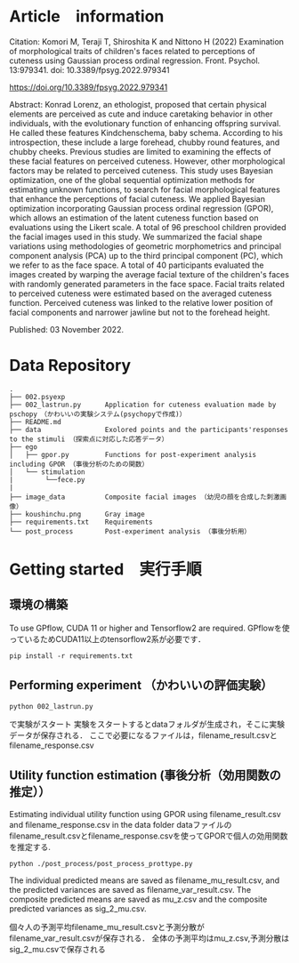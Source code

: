 # Article　information
Citation: Komori M, Teraji T, Shiroshita K and Nittono H (2022) Examination of morphological traits of children's faces related to perceptions of cuteness using Gaussian process ordinal regression. Front. Psychol. 13:979341. doi: 10.3389/fpsyg.2022.979341

https://doi.org/10.3389/fpsyg.2022.979341

Abstract: Konrad Lorenz, an ethologist, proposed that certain physical elements are perceived as cute and induce caretaking behavior in other individuals, with the evolutionary function of enhancing offspring survival. He called these features Kindchenschema, baby schema. According to his introspection, these include a large forehead, chubby round features, and chubby cheeks. Previous studies are limited to examining the effects of these facial features on perceived cuteness. However, other morphological factors may be related to perceived cuteness. This study uses Bayesian optimization, one of the global sequential optimization methods for estimating unknown functions, to search for facial morphological features that enhance the perceptions of facial cuteness. We applied Bayesian optimization incorporating Gaussian process ordinal regression (GPOR), which allows an estimation of the latent cuteness function based on evaluations using the Likert scale. A total of 96 preschool children provided the facial images used in this study. We summarized the facial shape variations using methodologies of geometric morphometrics and principal component analysis (PCA) up to the third principal component (PC), which we refer to as the face space. A total of 40 participants evaluated the images created by warping the average facial texture of the children's faces with randomly generated parameters in the face space. Facial traits related to perceived cuteness were estimated based on the averaged cuteness function. Perceived cuteness was linked to the relative lower position of facial components and narrower jawline but not to the forehead height.

Published: 03 November 2022.

# Data Repository
```
.
├── 002.psyexp
├── 002_lastrun.py      Application for cuteness evaluation made by pschopy　（かわいいの実験システム(psychopyで作成)）
├── README.md
├── data                Exolored points and the participants'responses to the stimuli （探索点に対応した応答データ）
├── ego
│   ├── gpor.py         Functions for post-experiment analysis including GPOR （事後分析のための関数）
│   └── stimulation
|        └──fece.py     
|
├── image_data          Composite facial images （幼児の顔を合成した刺激画像）
├── koushinchu.png      Gray image
├── requirements.txt    Requirements 
└── post_process        Post-experiment analysis （事後分析用）
```
# Getting started　実行手順
## 環境の構築
To use GPflow, CUDA 11 or higher and Tensorflow2 are required.
GPflowを使っているためCUDA11以上のtensorflow2系が必要です．
```
pip install -r requirements.txt
```

## Performing experiment （かわいいの評価実験）
```
python 002_lastrun.py 
```
で実験がスタート
実験をスタートするとdataフォルダが生成され，そこに実験データが保存される．
ここで必要になるファイルは，filename_result.csvとfilename_response.csv

## Utility function estimation (事後分析（効用関数の推定））
Estimating individual utility function using  GPOR using filename_result.csv and filename_response.csv in the data folder
dataファイルのfilename_result.csvとfilename_response.csvを使ってGPORで個人の効用関数を推定する.

```
python ./post_process/post_process_prottype.py
```
The individual predicted means are saved as filename_mu_result.csv, and the predicted variances are saved as  filename_var_result.csv.
The composite predicted means are saved as mu_z.csv and the composite predicted variances as sig_2_mu.csv.

個々人の予測平均filename_mu_result.csvと予測分散がfilename_var_result.csvが保存される．
全体の予測平均はmu_z.csv,予測分散はsig_2_mu.csvで保存される




